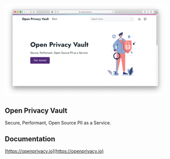 <!-- markdownlint-disable MD033 MD041 -->
<p align="center">
    <a href="https://openprivacy.io" target="_blank">
        <img src="docs/openprivacy.io/static/images/landing.png">
    </a>
</p>
<!-- markdownlint-disable MD033 MD041 -->

## Open Privacy Vault

Secure, Performant, Open Source PII as a Service.

## Documentation

[https://openprivacy.io](https://openprivacy.io)

